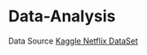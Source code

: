 # Data-Analysis

Data Source [Kaggle Netflix DataSet](https://www.kaggle.com/shivamb/netflix-shows)
